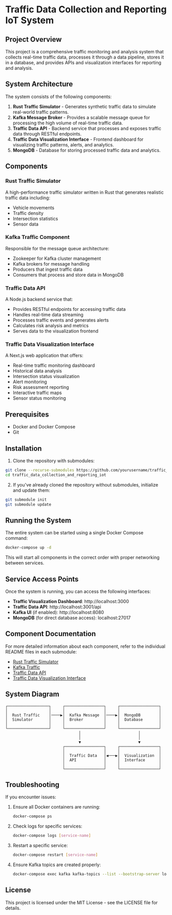 # Traffic Data Collection and Reporting IoT System

## Project Overview
This project is a comprehensive traffic monitoring and analysis system that collects real-time traffic data, processes it through a data pipeline, stores it in a database, and provides APIs and visualization interfaces for reporting and analysis.

## System Architecture
The system consists of the following components:

1. **Rust Traffic Simulator** - Generates synthetic traffic data to simulate real-world traffic patterns.
2. **Kafka Message Broker** - Provides a scalable message queue for processing the high volume of real-time traffic data.
3. **Traffic Data API** - Backend service that processes and exposes traffic data through RESTful endpoints.
4. **Traffic Data Visualization Interface** - Frontend dashboard for visualizing traffic patterns, alerts, and analytics.
5. **MongoDB** - Database for storing processed traffic data and analytics.

## Components

### Rust Traffic Simulator
A high-performance traffic simulator written in Rust that generates realistic traffic data including:
- Vehicle movements
- Traffic density
- Intersection statistics
- Sensor data

### Kafka Traffic Component
Responsible for the message queue architecture:
- Zookeeper for Kafka cluster management
- Kafka brokers for message handling
- Producers that ingest traffic data
- Consumers that process and store data in MongoDB

### Traffic Data API
A Node.js backend service that:
- Provides RESTful endpoints for accessing traffic data
- Handles real-time data streaming
- Processes traffic events and generates alerts
- Calculates risk analysis and metrics
- Serves data to the visualization frontend

### Traffic Data Visualization Interface
A Next.js web application that offers:
- Real-time traffic monitoring dashboard
- Historical data analysis
- Intersection status visualization
- Alert monitoring
- Risk assessment reporting
- Interactive traffic maps
- Sensor status monitoring

## Prerequisites
- Docker and Docker Compose
- Git

## Installation

1. Clone the repository with submodules:
```bash
git clone --recurse-submodules https://github.com/yourusername/traffic_data_collection_and_reporting_iot.git
cd traffic_data_collection_and_reporting_iot
```

2. If you've already cloned the repository without submodules, initialize and update them:
```bash
git submodule init
git submodule update
```

## Running the System

The entire system can be started using a single Docker Compose command:

```bash
docker-compose up -d
```

This will start all components in the correct order with proper networking between services.

## Service Access Points

Once the system is running, you can access the following interfaces:

- **Traffic Visualization Dashboard**: http://localhost:3000
- **Traffic Data API**: http://localhost:3001/api
- **Kafka UI** (if enabled): http://localhost:8080
- **MongoDB** (for direct database access): localhost:27017

## Component Documentation

For more detailed information about each component, refer to the individual README files in each submodule:

- [Rust Traffic Simulator](./Rust-Traffic-Simulator/README.md)
- [Kafka Traffic](./kafka-traffic/README.md)
- [Traffic Data API](./traffic-data-API/README.md)
- [Traffic Data Visualization Interface](./traffic-data-visualisation-interface/README.md)

## System Diagram

```
┌──────────────────┐     ┌─────────────────┐     ┌─────────────────┐
│                  │     │                 │     │                 │
│  Rust Traffic    │────▶│  Kafka Message  │────▶│  MongoDB        │
│  Simulator       │     │  Broker         │     │  Database       │
│                  │     │                 │     │                 │
└──────────────────┘     └─────────────────┘     └─────────────────┘
                                │                         │
                                │                         │
                                ▼                         ▼
                         ┌─────────────────┐     ┌─────────────────┐
                         │                 │     │                 │
                         │  Traffic Data   │◀───▶│  Visualization  │
                         │  API            │     │  Interface      │
                         │                 │     │                 │
                         └─────────────────┘     └─────────────────┘
```

## Troubleshooting

If you encounter issues:

1. Ensure all Docker containers are running:
   ```bash
   docker-compose ps
   ```

2. Check logs for specific services:
   ```bash
   docker-compose logs [service-name]
   ```

3. Restart a specific service:
   ```bash
   docker-compose restart [service-name]
   ```

4. Ensure Kafka topics are created properly:
   ```bash
   docker-compose exec kafka kafka-topics --list --bootstrap-server localhost:9092
   ```

## License

This project is licensed under the MIT License - see the LICENSE file for details.
